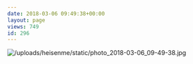 ```yaml
---
date: 2018-03-06 09:49:38+00:00
layout: page
views: 749
id: 296
---
```




![/uploads/heisenme/static/photo_2018-03-06_09-49-38.jpg](/uploads/heisenme/static/photo_2018-03-06_09-49-38.jpg)
